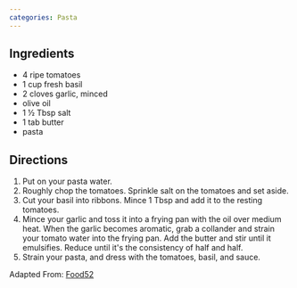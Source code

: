 ```yaml
---
categories: Pasta
---
```


## Ingredients

- 4 ripe tomatoes
- 1 cup fresh basil
- 2 cloves garlic, minced
- olive oil
- 1 &frac12; Tbsp salt
- 1 tab butter
- pasta

## Directions

1. Put on your pasta water.
2. Roughly chop the tomatoes. Sprinkle salt on the tomatoes and set aside.
3. Cut your basil into ribbons. Mince 1 Tbsp and add it to the resting tomatoes.
3. Mince your garlic and toss it into a frying pan with the oil over medium heat. When the garlic becomes aromatic, grab a collander and strain your tomato water into the frying pan. Add the butter and stir until it emulsifies. Reduce until it's the consistency of half and half.
4. Strain your pasta, and dress with the tomatoes, basil, and sauce.


Adapted From: [Food52](http://food52.com/blog/11127-michael-ruhlman-s-pasta-with-tomato-water-basil-and-garlic)
